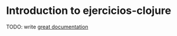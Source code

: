 # Introduction to ejercicios-clojure

TODO: write [great documentation](http://jacobian.org/writing/what-to-write/)

